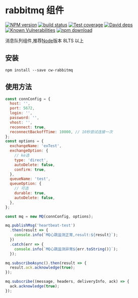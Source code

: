 # rabbitmq 组件

[![NPM version][npm-image]][npm-url]
[![build status][travis-image]][travis-url]
[![Test coverage][codecov-image]][codecov-url]
[![David deps][david-image]][david-url]
[![Known Vulnerabilities][snyk-image]][snyk-url]
[![npm download][download-image]][download-url]

[npm-image]: https://img.shields.io/npm/v/cw-rabbitmq.svg?style=flat-square
[npm-url]: https://npmjs.org/package/cw-rabbitmq
[travis-image]: https://img.shields.io/travis/zubincheung/cw-rabbitmq.svg?style=flat-square
[travis-url]: https://travis-ci.org/zubincheung/cw-rabbitmq
[codecov-image]: https://img.shields.io/codecov/c/github/zubincheung/cw-rabbitmq.svg?style=flat-square
[codecov-url]: https://codecov.io/github/zubincheung/cw-rabbitmq?branch=master
[david-image]: https://img.shields.io/david/zubincheung/cw-rabbitmq.svg?style=flat-square
[david-url]: https://david-dm.org/zubincheung/cw-rabbitmq
[snyk-image]: https://snyk.io/test/npm/cw-rabbitmq/badge.svg?style=flat-square
[snyk-url]: https://snyk.io/test/npm/cw-rabbitmq
[download-image]: https://img.shields.io/npm/dm/cw-rabbitmq.svg?style=flat-square
[download-url]: https://npmjs.org/package/cw-rabbitmq

消息队列组件,推荐[Node](https://nodejs.org)版本 8LTS 以上

## 安装

```shell
npm install --save cw-rabbitmq
```

## 使用方法

```javascript
const connConfig = {
  host: '',
  port: 5672,
  login: '',
  password: '',
  vhost: '',
  reconnect: true,
  reconnectBackoffTime: 10000, // 10秒尝试连接一次
};
const options = {
  exchangeName: 'exTest',
  exchangeOption: {
    // ke选
    type: 'direct',
    autoDelete: false,
    confirm: true,
  },
  queueName: 'test',
  queueOption: {
    // 可选
    durable: true,
    autoDelete: false,
  },
};

const mq = new MQ(connConfig, options);

mq.publishMsg('heartbeat-test')
  .then(result => {
    console.info(`MQ心跳监测正常,result:${result}`);
  })
  .catch(err => {
    console.info(`MQ心跳监测异常${err.toString()}`);
  });

mq.subscribeAsync().then(result => {
  result.ack.acknowledge(true);
});

mq.subscribe((message, headers, deliveryInfo, ack) => {
  ack.acknowledge(true);
});
```
